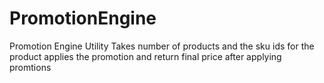 # PromotionEngine

 Promotion Engine Utility
 Takes number of products and the sku ids for the product
 applies the promotion and return final price after applying promtions

